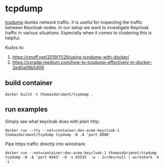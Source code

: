 # tcpdump

[tcpdump](https://www.tcpdump.org/manpages/tcpdump.1.html) dumbs network traffic.
It is useful for inspecting the traffic between Keycloak nodes.
In our setup we want to investigate Keycloak traffic in various situations.
Especially when it comes to clustering this is helpful.

Kudos to: 
1. https://rmoff.net/2019/11/29/using-tcpdump-with-docker/
2. https://xxradar.medium.com/how-to-tcpdump-effectively-in-docker-2ed0a09b5406

## build container
```
docker build -t thomasdarimont/tcpdump .
```

## run examples
Simply see what keycloak does with plain http:
```
docker run --tty --net=container:dev-acme-keycloak-1 thomasdarimont/tcpdump tcpdump -N -A 'port 8080'
```
Pipe https traffic directly into wireshark: 
```
docker run --net=container:dev-acme-keycloak-1 thomasdarimont/tcpdump tcpdump -N -A 'port 8443' -U -s 65535  -w - 2>/dev/null | wireshark -k -i -
```

